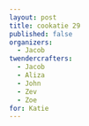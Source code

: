 ```yaml
---
layout: post
title: cookatie 29
published: false 
organizers: 
  - Jacob
twendercrafters:
  - Jacob 
  - Aliza 
  - John 
  - Zev
  - Zoe
for: Katie
---
```



